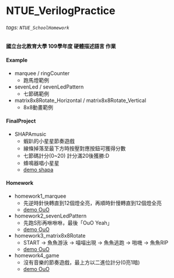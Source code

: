 # NTUE_VerilogPractice

###### tags: `NTUE_SchoolHomework`

#### 國立台北教育大學 109學年度 硬體描述語言 作業

#### Example

* marquee / ringCounter
    * 跑馬燈範例
* sevenLed / sevenLedPattern
    * 七節碼範例
* matrix8x8Rotate_Horizontal / matrix8x8Rotate_Vertical
    * 8x8動畫範例

#### FinalProject

* SHAPAmusic
    * 蝦趴的小星星節奏遊戲
    * 線條掉落至最下方時按壓對應按鈕可獲得分數
    * 七節碼計分(0~20) 計分滿20後獲勝:D
    * 蜂鳴器唱小星星
    * [demo shapa](https://www.youtube.com/watch?v=jfKUwRfmYDc&list=PLCi3TnWyxjDTBKp2c8hVEM4VWan5wM6xa&index=5) 

#### Homework

* homework1_marquee
    * 先逆時針快轉直到12個燈全亮，再順時針慢轉直到12個燈全亮
    * [demo OuO](https://www.youtube.com/watch?v=GCr9KYibE4k&list=PLCi3TnWyxjDTBKp2c8hVEM4VWan5wM6xa&index=1)
* homework2_sevenLedPattern
    * 先跑S形再咻咻咻，最後「OuO Yeah」
    * [demo OuO](https://www.youtube.com/watch?v=jmT_f7bMhfQ&list=PLCi3TnWyxjDTBKp2c8hVEM4VWan5wM6xa&index=2)
* homework3_matrix8x8Rotate
    * START → 魚魚游泳 → 喵喵出現 → 魚魚逃跑 → 啪嘰 → 魚魚RIP
    * [demo OuO](https://www.youtube.com/watch?v=MydTg5kFpxY&list=PLCi3TnWyxjDTBKp2c8hVEM4VWan5wM6xa&index=3)
* homework4_game
    * 沒有音樂的節奏遊戲，最上方以二進位計分(0亮1暗)
    * [demo OuO](https://www.youtube.com/watch?v=wLLvSx7bRHs&list=PLCi3TnWyxjDTBKp2c8hVEM4VWan5wM6xa&index=4)
